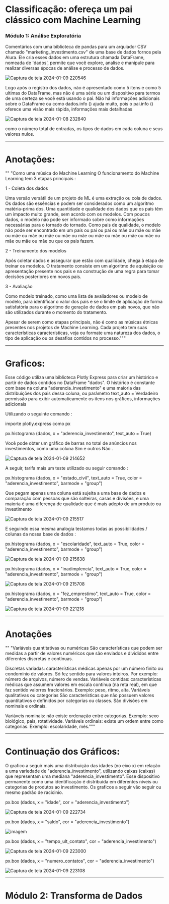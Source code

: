 # Classificação: ofereça um pai clássico com Machine Learning

### Módulo 1: Análise Exploratória

Comentários com uma biblioteca de pandas para um arquiador CSV chamado "marketing_investimento.csv" de uma base de dados fornos pela Alura. Ele cria esses dados em uma estrutura chamada DataFrame, nomeada de 'dados', permite que você explore, analise e manipule para realizar diversas épocas de análise e processo de dados.

![Captura de tela 2024-01-09 220546](https://github.com/marxeugenio/AluraCursoDeClassificacao/assets/78555292/6af0a37f-d42f-47e4-9549-1636f1f1805a)


Logo após o registro dos dados, não é apresentado como 5 itens e como 5 ultimas do DataFrame, mas não é uma série ou um dispositivo para termos de uma certeza se você está usando o pai. Não há informações adicionais sobre o DataFrame ou como dados.info () ajuda muito, pois o pai.info () oferece uma visão mais rápida, informações mais detalhadas 

![Captura de tela 2024-01-08 232840](https://github.com/marxeugenio/AluraCursoDeClassificacao/assets/78555292/85e7012c-1adf-4649-ad78-fccfa34ad729)


como o número total de entradas, os tipos de dados em cada coluna e seus valores nulos.

---------------------------------- ---------------------------------- ---------------------------------- ---------------------------------- ------------------ ------------------ ------------------ ----------------------

# Anotações:

"" "Como uma música do Machine Learning
O funcionamento do Machine Learning tem 3 etapas principais :

1 - Coleta dos dados

Uma versão versátil de um projeto de ML é uma extração ou cola de dados. Os dados são essências e podem ser considerados como um algoritmo matéria-prima dos. Uma quantidade e qualidade dos dados que os pais têm um impacto muito grande, sem acordo com os modelos. Com poucos dados, o modelo não pode ser informado sobre como informações necessárias para o tornado do tornado. Como pais de qualidade, o modelo não pode ser encontrado em um país ou pai ou pai ou mãe ou mãe ou mãe ou mãe ou mãe ou mãe ou mãe ou mãe ou mãe ou mãe ou mãe ou mãe ou mãe ou mãe ou mãe ou que os pais fazem.

2 - Treinamento dos modelos

Após coletar dados e assegurar que estão com qualidade, chega à etapa de treinar os modelos. O tratamento consiste em um algoritmo de aquisição ou apresentação presente nos pais e na construção de uma regra para tomar decisões posteriores em novos pais.

3 - Avaliação

Como modelo treinado, como uma lista de avaliadores ou modelo de modelo, para identificar o valor dos pais e se o limite de aplicação de forma satisfatória para o algoritmo de geração de dados em pais novos, que não são utilizados durante o momento do tratamento.

Apesar de serem como etapas principais, não é como as músicas étnicas presentes nos projetos de Machine Learning. Cada projeto tem suas características características, veja ou formate uma natureza dos dados, o tipo de aplicação ou os desafios contidos no processo."""

---------------------------------- ---------------------------------- ---------------------------------- ---------------------------------- ------------------ ------------------ ----------------------
# Graficos:

Esse código utiliza uma biblioteca Plotly Express para criar um histórico e partir de dados contidos no DataFrame "dados". O histórico é constante com base na coluna "aderencia_investimento" e uma maioria das distribuições dos pais dessa coluna, ou parâmetro text_auto = Verdadeiro permissão para exibir automaticamente os itens nos gráficos, informações adicionais

Utilizando o seguinte comando :

importe plotly.express como px

px.histograma (dados, x = "aderencia_investimento", text_auto = True)

Você pode obter um gráfico de barras no total de anúncios nos investimentos, como uma coluna Sim e outros Não .

![Captura de tela 2024-01-09 214652](https://github.com/marxeugenio/AluraCursoDeClassificacao/assets/78555292/38d0580c-ad81-4951-87c3-861fbe1f45bc)


A seguir, tarifa mais um teste utilizado ou seguir comando :

px.histograma (dados, x = "estado_civil", text_auto = True, color = "aderencia_investimento", barmode = "group")

Que pegam apenas uma coluna está sujeita a uma base de dados e comparação com pessoas que são solteiras, casas e divisões, e uma maioria é uma diferença de qualidade que é mais adepto de um produto ou investimento

![Captura de tela 2024-01-09 215517](https://github.com/marxeugenio/AluraCursoDeClassificacao/assets/78555292/d55983bf-71f9-4120-bbe1-3057e9c7c77b)


E seguindo essa mesma analogia testamos todas as possibilidades / colunas da nossa base de dados :

px.histograma (dados, x = "escolaridade", text_auto = True, color = "aderencia_investimento", barmode = "group")

![Captura de tela 2024-01-09 215638](https://github.com/marxeugenio/AluraCursoDeClassificacao/assets/78555292/f2630512-d089-41c3-9eac-ab0791d686d3)

px.histograma (dados, x = "inadimplencia", text_auto = True, color = "aderencia_investimento", barmode = "group")

![Captura de tela 2024-01-09 215708](https://github.com/marxeugenio/AluraCursoDeClassificacao/assets/78555292/844c1683-6db2-49d1-871c-6670540d717d)

px.histograma (dados, x = "fez_emprestimo", text_auto = True, color = "aderencia_investimento", barmode = "group")

![Captura de tela 2024-01-09 221218](https://github.com/marxeugenio/AluraCursoDeClassificacao/assets/78555292/3456aab1-8414-467b-b330-13200fa11e37)

---------------------------------- ---------------------------------- ---------------------------------- ---------------------------------- ------------------ ------------------ ------------------ ------------------ ----------------------

# Anotações

"" "Variáveis quantitativas ou numéricas
São características que podem ser medidas a partir de valores numéricos que são enviados e divididos entre diferentes discretas e contínuas.

Discretas variadas: características médicas apenas por um número finito ou condomínio de valores. Só fez sentido para valores inteiros. Por exemplo: número de arquivos, número de vendas.
Variáveis contidas: características médicas que assumem valores em escala contínua (na reta real), em que faz sentido valorres fracionários. Exemplo: peso, ritmo, alta.
Variáveis qualitativas ou categorias
São características que não possuem valores quantitativos e definidos por categorias ou classes. São divisões em nominais e ordinais.

Variáveis nominais: não existe ordenação entre categorias. Exemplo: sexo biológico, pais, rotatividade.
Variáveis ordinais: existe um ordem entre como categorias. Exemplo: escolaridade, mês."""

---------------------------------- ---------------------------------- ---------------------------------- ---------------------------------- ------------------ ------------------ ------------------ ----------------------

# Continuação dos Gráficos:

O grafico a seguir mais uma distribuição das idades (no eixo x) em relação a uma variedade de "aderencia_investimento", utilizando caixas (caixas) que representam uma mediana "aderencia_investimento". Esse dispositivo permanente como uma identificação é distribuída em diferentes níveis ou categorias de produtos ao investimento. Os graficos a seguir vão seguir ou mesmo padrão de racicinio.

px.box (dados, x = "idade", cor = "aderencia_investimento")

![Captura de tela 2024-01-09 222734](https://github.com/marxeugenio/AluraCursoDeClassificacao/assets/78555292/6fb5ad07-7f3e-483a-bdb0-836d762b7171)


px.box (dados, x = "saldo", cor = "aderencia_investimento")

![imagem](https://github.com/marxeugenio/AluraCursoDeClassificacao/assets/78555292/62dc87c3-2a11-40e8-ad19-20a92a16f169)

px.box (dados, x = "tempo_ult_contato", cor = "aderencia_investimento")

![Captura de tela 2024-01-09 223000](https://github.com/marxeugenio/AluraCursoDeClassificacao/assets/78555292/6673b8d1-fe98-401c-8794-7c2e270eb857)

px.box (dados, x = "numero_contatos", cor = "aderencia_investimento")

![Captura de tela 2024-01-09 223108](https://github.com/marxeugenio/AluraCursoDeClassificacao/assets/78555292/b804a5c7-3722-47cd-87d7-f7c4e89447fe)

---------------------------------- ---------------------------------- ---------------------------------- ---------------------------------- ------------------ ------------------ ------------------ ------------------ ----------------------

# Módulo 2: Transforma de Dados











